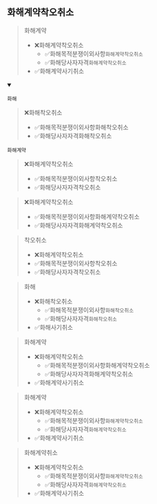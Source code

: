 ## 화해계약착오취소
> 화해계약
> - ❌화해계약착오취소 
>   - ✅화해목적분쟁이외사항`화해계약착오취소`
>   - ✅화해당사자자격`화해계약착오취소`
> - ✅화해계약사기취소
<details open>
    <summary></summary>

`화해`
> ❌화해착오취소 
> - ✅화해목적분쟁이외사항화해착오취소
> - ✅화해당사자자격화해착오취소

`화해계약`
> ❌화해계약착오취소 
> - ✅화해목적분쟁이외사항착오취소
> - ✅화해당사자자격착오취소

> ❌화해계약착오취소 
> - ✅화해목적분쟁이외사항화해계약착오취소
> - ✅화해당사자자격화해계약착오취소

> 착오취소
> - ❌화해계약착오취소 
> - ✅화해목적분쟁이외사항착오취소
> - ✅화해당사자자격착오취소



> 화해
> - ❌화해착오취소 
>   - ✅화해목적분쟁이외사항`화해착오취소`
>   - ✅화해당사자자격`화해착오취소`
> - ✅화해사기취소

> 화해계약
> - ❌화해계약착오취소 
>   - ✅화해목적분쟁이외사항화해계약착오취소
>   - ✅화해당사자자격화해계약착오취소
> - ✅화해계약사기취소

> 화해계약
> - ❌화해계약착오취소 
>   - ✅화해목적분쟁이외사항`화해계약착오취소`
>   - ✅화해당사자자격`화해계약착오취소`
> - ✅화해계약사기취소

> 화해계약취소
> - ❌화해계약착오취소 
>   - ✅화해목적분쟁이외사항`화해계약착오취소`
>   - ✅화해당사자자격`화해계약착오취소`
> - ✅화해계약사기취소
</details>
